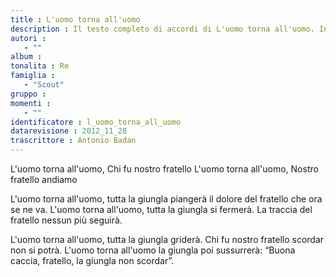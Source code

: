 ```yaml
--- 
title : L'uomo torna all'uomo
description : Il testo completo di accordi di L'uomo torna all'uomo. Inseriscila nel tuo canzoniere!
autori : 
   - ""
album : 
tonalita : Re
famiglia : 
   - "Scout"
gruppo : 
momenti : 
   - ""
identificatore : l_uomo_torna_all_uomo
datarevisione : 2012_11_28
trascrittore : Antonio Badan
--- 
```




L'uomo torna all'uomo, 
Chi fu nostro fratello 
L'uomo torna all'uomo, 
Nostro fratello andiamo 


L'uomo torna all'uomo, tutta la giungla piangerà
il dolore del fratello che ora se ne va.
L'uomo torna all'uomo, tutta la giungla si fermerà.
La traccia del fratello nessun più seguirà.


L'uomo torna all'uomo, tutta la giungla griderà.
Chi fu nostro fratello scordar non si potrà.
L'uomo torna all'uomo la giungla poi sussurrerà:
“Buona caccia, fratello, la giungla non scordar”. 



